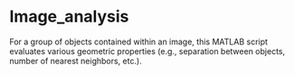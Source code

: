 # Image_analysis
For a group of objects contained within an image, this MATLAB script evaluates various geometric properties (e.g., separation between objects, number of nearest neighbors, etc.). 
